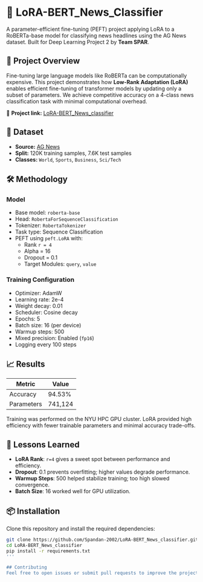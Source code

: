 
# 🧠 LoRA-BERT_News_Classifier

A parameter-efficient fine-tuning (PEFT) project applying LoRA to a RoBERTa-base model for classifying news headlines using the AG News dataset. Built for Deep Learning Project 2 by **Team SPAR**.

## 🚀 Project Overview

Fine-tuning large language models like RoBERTa can be computationally expensive. This project demonstrates how **Low-Rank Adaptation (LoRA)** enables efficient fine-tuning of transformer models by updating only a subset of parameters. We achieve competitive accuracy on a 4-class news classification task with minimal computational overhead.

📌 **Project link:** [LoRA-BERT_News_classifier](https://github.com/Spandan-2002/LoRA-BERT_News_classifier)

## 📂 Dataset

- **Source:** [AG News](https://huggingface.co/datasets/ag_news)
- **Split:** 120K training samples, 7.6K test samples
- **Classes:** `World`, `Sports`, `Business`, `Sci/Tech`

## 🛠️ Methodology

### Model
- Base model: `roberta-base`
- Head: `RobertaForSequenceClassification`
- Tokenizer: `RobertaTokenizer`
- Task type: Sequence Classification
- PEFT using `peft.LoRA` with:
  - Rank `r = 4`
  - Alpha = 16
  - Dropout = 0.1
  - Target Modules: `query`, `value`

### Training Configuration
- Optimizer: AdamW
- Learning rate: 2e-4
- Weight decay: 0.01
- Scheduler: Cosine decay
- Epochs: 5
- Batch size: 16 (per device)
- Warmup steps: 500
- Mixed precision: Enabled (`fp16`)
- Logging every 100 steps

## 📈 Results

| Metric     | Value       |
|------------|-------------|
| Accuracy   | 94.53%      |
| Parameters | 741,124     |

Training was performed on the NYU HPC GPU cluster. LoRA provided high efficiency with fewer trainable parameters and minimal accuracy trade-offs.

## 🧪 Lessons Learned

- **LoRA Rank**: `r=4` gives a sweet spot between performance and efficiency.
- **Dropout**: 0.1 prevents overfitting; higher values degrade performance.
- **Warmup Steps**: 500 helped stabilize training; too high slowed convergence.
- **Batch Size**: 16 worked well for GPU utilization.

## 📦 Installation

Clone this repository and install the required dependencies:

```bash
git clone https://github.com/Spandan-2002/LoRA-BERT_News_classifier.git
cd LoRA-BERT_News_classifier
pip install -r requirements.txt
'''

## Contributing
Feel free to open issues or submit pull requests to improve the project.

